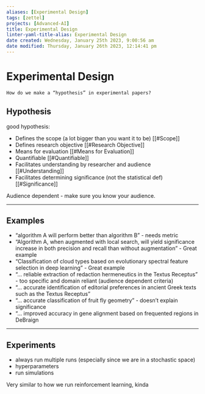 ```yaml
---
aliases: [Experimental Design]
tags: [zettel]
projects: [Advanced-AI]
title: Experimental Design
linter-yaml-title-alias: Experimental Design
date created: Wednesday, January 25th 2023, 9:00:56 am
date modified: Thursday, January 26th 2023, 12:14:41 pm
---
```


# Experimental Design

```!!
How do we make a “hypothesis” in experimental papers?
```

## Hypothesis

good hypothesis:

* Defines the scope (a lot bigger than you want it to be) [[#Scope]]
* Defines research objective [[#Research Objective]]
* Means for evaluation [[#Means for Evaluation]]
* Quantifiable [[#Quantifiable]]
* Facilitates understanding by researcher and audience [[#Understanding]]
* Facilitates determining significance (not the statistical def) [[#Significance]]

Audience dependent - make sure you know your audience.

****
## Examples

* “algorithm A will perform better than algorithm B” - needs metric
* “Algorithm A, when augmented with local search, will yield significance increase in both precision and recall than without augmentation” - Great example
* “Classification of cloud types based on evolutionary spectral feature selection in deep learning” - Great example
* “… reliable extraction of redaction hermeneutics in the Textus Receptus” - too specific and domain reliant (audience dependent criteria)
* “… accurate identification of editorial preferences in ancient Greek texts such as the Textus Receptus”
* “… accurate classification of fruit fly geometry” - doesn’t explain significance
* “… improved accuracy in gene alignment based on frequented regions in DeBraign

****

## Experiments

* always run multiple runs (especially since we are in a stochastic space)
* hyperparameters
* run simulations

Very similar to how we run reinforcement learning, kinda
